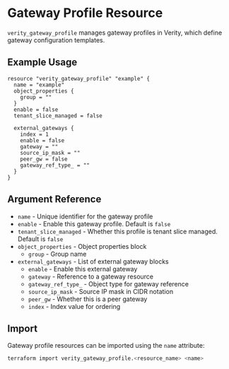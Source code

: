 # Gateway Profile Resource

`verity_gateway_profile` manages gateway profiles in Verity, which define gateway configuration templates.

## Example Usage

```hcl
resource "verity_gateway_profile" "example" {
  name = "example"
  object_properties {
    group = ""
  }
  enable = false
  tenant_slice_managed = false
  
  external_gateways {
    index = 1
    enable = false
    gateway = ""
    source_ip_mask = ""
    peer_gw = false
    gateway_ref_type_ = ""
  }
}
```

## Argument Reference

* `name` - Unique identifier for the gateway profile
* `enable` - Enable this gateway profile. Default is `false`
* `tenant_slice_managed` - Whether this profile is tenant slice managed. Default is `false`
* `object_properties` - Object properties block
  * `group` - Group name
* `external_gateways` - List of external gateway blocks
  * `enable` - Enable this external gateway
  * `gateway` - Reference to a gateway resource
  * `gateway_ref_type_` - Object type for gateway reference
  * `source_ip_mask` - Source IP mask in CIDR notation
  * `peer_gw` - Whether this is a peer gateway
  * `index` - Index value for ordering

## Import

Gateway profile resources can be imported using the `name` attribute:

```sh
terraform import verity_gateway_profile.<resource_name> <name>
```